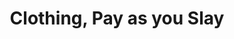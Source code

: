 ---
layout: post
title: Clothing, Pay as you Slay
description: Here comes a description of the post
image: /portfolio/payasyouslay.jpeg
link: /blog/payasyouslay
order: 1

---
